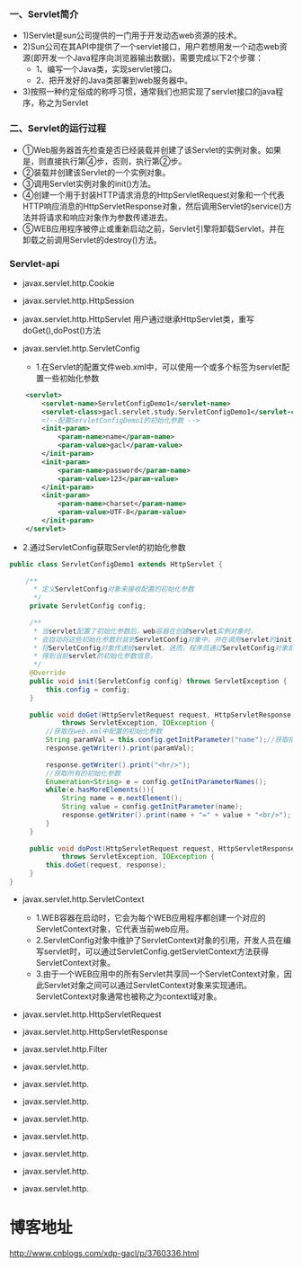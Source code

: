 ### 一、Servlet简介
- 1)Servlet是sun公司提供的一门用于开发动态web资源的技术。
- 2)Sun公司在其API中提供了一个servlet接口，用户若想用发一个动态web资源(即开发一个Java程序向浏览器输出数据)，需要完成以下2个步骤：
    - 1、编写一个Java类，实现servlet接口。
    - 2、把开发好的Java类部署到web服务器中。
- 3)按照一种约定俗成的称呼习惯，通常我们也把实现了servlet接口的java程序，称之为Servlet

### 二、Servlet的运行过程
- ①Web服务器首先检查是否已经装载并创建了该Servlet的实例对象。如果是，则直接执行第④步，否则，执行第②步。
- ②装载并创建该Servlet的一个实例对象。 
- ③调用Servlet实例对象的init()方法。
- ④创建一个用于封装HTTP请求消息的HttpServletRequest对象和一个代表HTTP响应消息的HttpServletResponse对象，然后调用Servlet的service()方法并将请求和响应对象作为参数传递进去。
- ⑤WEB应用程序被停止或重新启动之前，Servlet引擎将卸载Servlet，并在卸载之前调用Servlet的destroy()方法。

### Servlet-api
- javax.servlet.http.Cookie
- javax.servlet.http.HttpSession

- javax.servlet.http.HttpServlet
    用户通过继承HttpServlet类，重写doGet(),doPost()方法
- javax.servlet.http.ServletConfig
   - 1.在Servlet的配置文件web.xml中，可以使用一个或多个<init-param>标签为servlet配置一些初始化参数
```xml
    <servlet>
        <servlet-name>ServletConfigDemo1</servlet-name>
        <servlet-class>gacl.servlet.study.ServletConfigDemo1</servlet-class>
        <!--配置ServletConfigDemo1的初始化参数 -->
        <init-param>
            <param-name>name</param-name>
            <param-value>gacl</param-value>
        </init-param>
        <init-param>
            <param-name>password</param-name>
            <param-value>123</param-value>
        </init-param>
        <init-param>
            <param-name>charset</param-name>
            <param-value>UTF-8</param-value>
        </init-param>
    </servlet>
```
   - 2.通过ServletConfig获取Servlet的初始化参数
   
```java
public class ServletConfigDemo1 extends HttpServlet {
 
    /**
      * 定义ServletConfig对象来接收配置的初始化参数
      */
     private ServletConfig config;
     
     /**
      * 当servlet配置了初始化参数后，web容器在创建servlet实例对象时，
      * 会自动将这些初始化参数封装到ServletConfig对象中，并在调用servlet的init方法时，
      * 将ServletConfig对象传递给servlet。进而，程序员通过ServletConfig对象就可以
      * 得到当前servlet的初始化参数信息。
      */
     @Override
     public void init(ServletConfig config) throws ServletException {
         this.config = config;
     }
 
     public void doGet(HttpServletRequest request, HttpServletResponse response)
             throws ServletException, IOException {
         //获取在web.xml中配置的初始化参数
         String paramVal = this.config.getInitParameter("name");//获取指定的初始化参数
         response.getWriter().print(paramVal);
         
         response.getWriter().print("<hr/>");
         //获取所有的初始化参数
         Enumeration<String> e = config.getInitParameterNames();
         while(e.hasMoreElements()){
             String name = e.nextElement();
             String value = config.getInitParameter(name);
             response.getWriter().print(name + "=" + value + "<br/>");
         }
     }
 
     public void doPost(HttpServletRequest request, HttpServletResponse response)
             throws ServletException, IOException {
         this.doGet(request, response);
     }
}
```   
- javax.servlet.http.ServletContext
    - 1.WEB容器在启动时，它会为每个WEB应用程序都创建一个对应的ServletContext对象，它代表当前web应用。
    - 2.ServletConfig对象中维护了ServletContext对象的引用，开发人员在编写servlet时，可以通过ServletConfig.getServletContext方法获得ServletContext对象。
    - 3.由于一个WEB应用中的所有Servlet共享同一个ServletContext对象，因此Servlet对象之间可以通过ServletContext对象来实现通讯。ServletContext对象通常也被称之为context域对象。

- javax.servlet.http.HttpServletRequest
    
    
- javax.servlet.http.HttpServletResponse

- javax.servlet.http.Filter

- javax.servlet.http.
- javax.servlet.http.
- javax.servlet.http.
- javax.servlet.http.
- javax.servlet.http.
- javax.servlet.http.
- javax.servlet.http.
- javax.servlet.http.












博客地址
===
http://www.cnblogs.com/xdp-gacl/p/3760336.html